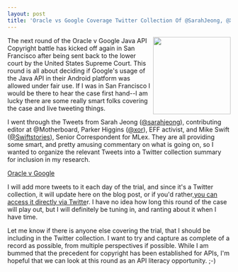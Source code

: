 ```yaml
---
layout: post
title: 'Oracle vs Google Coverage Twitter Collection Of @SarahJeong, @Xor &amp; @Swiftstories Coverage'
---
```

<p><img src="http://kinlane-productions.s3.amazonaws.com/api-voice/oraclevgoogle/oraclevgoogle.png" alt="" width="175" align="right" /></p>
<p>The next round of the Oracle v Google Java API Copyright battle has kicked off again in San Francisco after being sent back to the lower court by the United States Supreme Court. This round is all about deciding if Google's usage of the Java API in their Android platform was allowed under fair use. If I was in San Francisco I would be there to hear the case first hand--I am lucky there are some really smart folks covering the case&nbsp;and live tweeting things.</p>
<p>I went through the Tweets from&nbsp;Sarah Jeong (<a href="https://twitter.com/sarahjeong">@sarahjeong</a>), contributing editor at @Motherboard, Parker Higgins (<a href="https://twitter.com/xor">@xor</a>), EFF activist, and Mike Swift (<a href="https://twitter.com/Swiftstories">@Swiftstories</a>), Senior Correspondent for MLex. They are all providing some smart, and pretty amusing commentary on what is going on, so I wanted to organize the relevant Tweets into a Twitter collection summary for inclusion in my research.&nbsp;</p>
<p><a class="twitter-timeline" href="https://twitter.com/kinlane/timelines/730194899920932864">Oracle v Google</a></p>
<script type="text/javascript"></script>
<p>I will add more tweets to it each day of the trial, and since it's a Twitter collection, it will update here on the blog post, or if you'd rather,<a href="https://twitter.com/kinlane/timelines/730194899920932864">you can access it directly&nbsp;via Twitte</a>r. I have no idea how long this round of the case will play out, but I will definitely be tuning in, and ranting about it when I have time.&nbsp;</p>
<p>Let me know if there is anyone else covering the trial, that I should be including in the Twitter collection. I want to try and capture as complete of a record as possible, from multiple perspectives if possible. While I am bummed that the precedent for copyright has been established for APIs, I'm hopeful that we can look at this round as an API literacy opportunity. ;-)</p>